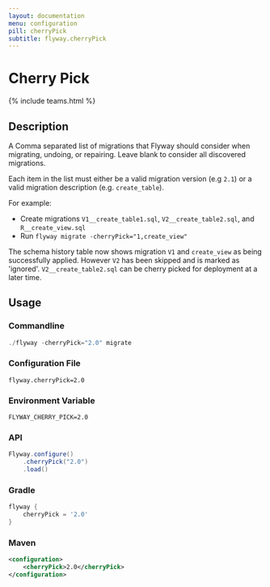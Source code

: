 ```yaml
---
layout: documentation
menu: configuration
pill: cherryPick
subtitle: flyway.cherryPick
---
```


# Cherry Pick
{% include teams.html %}

## Description
A Comma separated list of migrations that Flyway should consider when migrating, undoing, or repairing. Leave blank to consider all discovered migrations.

Each item in the list must either be a valid migration version (e.g `2.1`) or a valid migration description (e.g. `create_table`).

For example:
- Create migrations `V1__create_table1.sql`, `V2__create_table2.sql`, and `R__create_view.sql`
- Run `flyway migrate -cherryPick="1,create_view"`

The schema history table now shows migration `V1` and `create_view` as being successfully applied. However `V2` has been skipped and is marked as 'ignored'. `V2__create_table2.sql` can be cherry picked for deployment at a later time.

## Usage

### Commandline
```powershell
./flyway -cherryPick="2.0" migrate
```

### Configuration File
```properties
flyway.cherryPick=2.0
```

### Environment Variable
```properties
FLYWAY_CHERRY_PICK=2.0
```

### API
```java
Flyway.configure()
    .cherryPick("2.0")
    .load()
```

### Gradle
```groovy
flyway {
    cherryPick = '2.0'
}
```

### Maven
```xml
<configuration>
    <cherryPick>2.0</cherryPick>
</configuration>
```